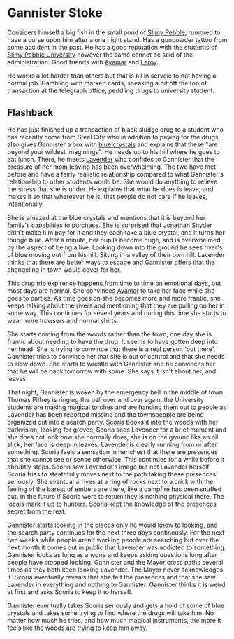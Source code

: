 # Gannister Stoke

Considers himself a big fish in the small pond of [Slimy Pebble](SlimyPebble), rumored to have a curse upon him after a one night stand. Has a gunpowder tattoo from some accident in the past. He has a good reputation with the students of  [Slimy Pebble University](SlimyPebbleUniversity) however the same cannot be said of the administration. Good friends with [Ayamar](Ayamar) and [Leroy](LeroyJenkins). 

He works a lot harder than others but that is all in servcie to not having a normal job. Gambling with marked cards, sneaking a bit off the top of  transaction at the telegraph office, peddling drugs to university student. 

## Flashback

He has just finished up a transaction of black sludge drug to a student who has recently come from Steel City who in addition to paying for the drugs, also gives Gannister a box with [blue crystals](Blue%20Crystal.md) and explains that these "are beyond your wildest imaginings". He heads up to his hill where he goes to eat lunch. There, he meets [Lavender](Lavender.md) who confides to Gannister that the pressure of her mom leaving has been overwhelming. The two have met before and have a fairly realistic relationship compared to what Gannister's relationship to other students would be. She would do anything to relieve the stress that she is under. He explains that what he does is leave, and makes it so that whereever he is, that people do not care if he leaves, intentionally. 

She is amazed at the blue crystals and mentions that it is beyond her family's capablities to purchase. She is surprised that Jonathan Snyder didn't make him pay for it and they each take a blue crystal, and it turns her tounge blue. After a minute, her pupils become huge, and is overwhelmed by the aspect of being a live. Looking down into the ground he sees river's of blue moving out from his hill. Sitting in a valley of their own hill. Lavender thinks that there are better ways to escape and Gannister offers that the changeling in town would cover for her. 

This drug trip expirence happens from time to time on emotional days, but most days are normal. She convinces [Ayamar](Ayamar)  to take her face while she goes to parties. As time goes on she becomes more and more frantic, she keeps talking about the rivers and mentioning that they are pulling on her in some way. This continues for seveal years and during this time she starts to wear more trowsers and normal shirts. 

She starts coming from the woods rather than the town, one day she is frantic about needing to have the drug. It seems to have gotten deep into her head. She is trying to convince that there is a real person 'out there', Gannister tries to convince her that she is out of control and that she needs to slow down. She starts to wrestle with Gannister and he convinces her that he will be back tomorrow with some. She says it isn't about her, and leaves. 

That night, Gannister is woken by the emergency bell in the middle of town.  Thomas Pilfrey is ringing the bell over and over again, the University students are making magical torches and are handing them out to people as Lavender has been reported missing and the townspeople are being organized out into a search party. [Scoria](ScoriaCinderborn) books it into the woods with her darkvision, looking for groves, Scoria sees Lavender for a brief moment and she does not look how she normally does, she is on the ground like an oil slick, her face is deep in leaves. Lavender is clearly running from or after something. Scoria feels a sensation in her chest that there are presences that she cannot see or sense otherwise. This continues for a while before it abrubtly stops. Scoria saw Lavender's image but not Lavender herself. Scoria tries to steathfully moves next to the path taking these presences seriously. She eventual arrives at a ring of rocks next to a crick with the feeling of the barest of embers are there, like a campfire has been snuffed out. In the future if Scoria were to return they is nothing physical there. The locals mark it up to hunters. Scoria kept the knowledge of the presences secret from the rest. 

Gannister starts looking in the places only he would know to looking, and the search party continues for the next three days continously. For the next two weeks while people aren't working people are searching but over the next month it comes out in public that Lavender was addicted to something. Gannister looks as long as anyone and keeps asking questions long after people have stopped looking. Gannister and the Mayor cross paths several times as they both keep looking Lavender. The Mayor never acknowledges it. Scoria eventually reveals that she felt the presences and that she saw Lavender in everything and nothing to Gannister. Gannister thinks it is weird at first and asks Scoria to keep it to hersefl. 

Gannister eventually takes Scoria seriously and gets a hold of some of blue crystals and takes some trying to find where the drugs will take him. No matter how much he tries, and how much magical instruments, the more it feels like the woods are trying to keep him away. 